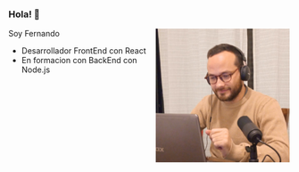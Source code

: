 ### Hola! 👋

Soy Fernando 
<img align="right" alt="GIF" src="./assets/profile.jpg" width="240px" />
- Desarrollador FrontEnd con React
- En formacion con BackEnd con Node.js
<!--
**fertadeo/fertadeo** is a ✨ _special_ ✨ repository because its `README.md` (this file) appears on your GitHub profile.

Here are some ideas to get you started:

- 🔭 I’m currently working on ...
- 🌱 I’m currently learning ...
- 👯 I’m looking to collaborate on ...
- 🤔 I’m looking for help with ...
- 💬 Ask me about ...
- 📫 How to reach me: ...
- 😄 Pronouns: ...
- ⚡ Fun fact: ...
-->
